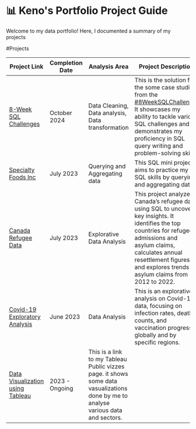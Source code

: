 # 📊 Keno's Portfolio Project Guide

Welcome to my data portfolio! Here, I documented a summary of my projects

#Projects 

| Project Link | Completion Date | Analysis Area | Project Description |
| ---|---|---|---|
| [8-Week SQL Challenges](https://github.com/osimakeno/8-Weeks-SQL-Challenge) | October 2024 | Data Cleaning, Data analysis, Data transformation | This is the solution for the some case studies from the [#8WeekSQLChallenge](https://8weeksqlchallenge.com). It showcases my ability to tackle various SQL challenges and demonstrates my proficiency in SQL query writing and problem-solving skills. |
| [Specialty Foods Inc](https://github.com/osimakeno/SpecialtyFoods/blob/main/SpecialtyFoodsExporing.ipynb) | July 2023 | Querying and Aggregating data |  This SQL mini project aims to practice my SQL skills by querying and aggregating data.|
|[Canada Refugee Data](https://github.com/osimakeno/RefugeeData/blob/main/Refugee.sql) | July 2023 | Explorative Data Analysis | This project analyzes Canada’s refugee data using SQL to uncover key insights. It identifies the top countries for refugee admissions and asylum claims, calculates annual resettlement figures, and explores trends in asylum claims from 2012 to 2022.|
| [Covid-19 Exploratory Analysis](https://github.com/osimakeno/CovidData) | June 2023 | Data Analysis | This is an explorative analysis on Covid-19 data, focusing on infection rates, death counts, and vaccination progress globally and by specific regions. |
| [Data Visualization using Tableau](https://public.tableau.com/app/profile/keno.osima/vizzes) | 2023 - Ongoing | This is a link to my Tableau Public vizzes page. it shows some data vasualizations done by me to analyse various data and sectors.| 
